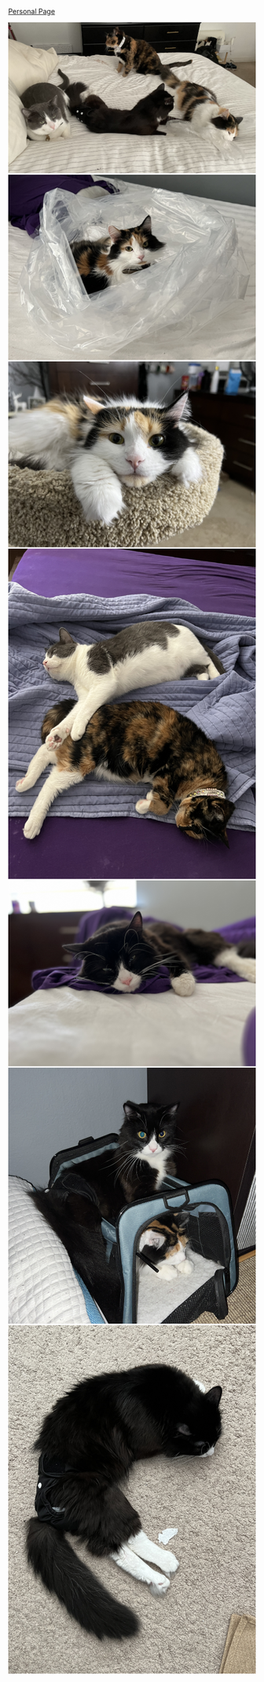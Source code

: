 [Personal Page](index.md)

![](./assets/images/All_Cats.jpeg)
![](./assets/images/Camila_in_Plastic.JPG)
![](./assets/images/Camila.jpeg)
![](./assets/images/Cinnamon_Rio.JPG)
![](./assets/images/Luca.JPG)
![](./assets/images/Luca_Bothering_Camila.JPG)
![](./assets/images/Luca_Moon.JPG)